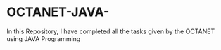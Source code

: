 # OCTANET-JAVA-
In this Repository, I have completed all the tasks given by the OCTANET using JAVA Programming
